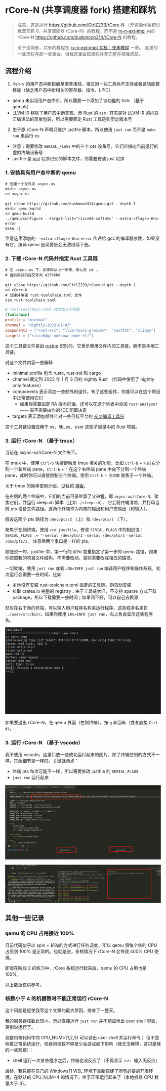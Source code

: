 # rCore-N (共享调度器 fork) 搭建和踩坑

> 注意，这是运行 <https://github.com/CtrlZ233/rCore-N> （开源操作系统训练营项目 6，共享调度器 rCore-N）的教程，而不是
> [rv-n-ext-impl](https://github.com/Gallium70/rv-n-ext-impl) 内的 rCore-N
> <https://github.com/duskmoon314/rCore-N> 的教程。
>
> 关于这两者，共有的教程在 [rv-n-ext-impl 文档：使用教程](https://gallium70.github.io/rv-n-ext-impl/ch6_0_user_guide.html) 一章。
> 这里的一些流程与那一章重合，但我这里会把流程补充完整并梳理清楚。

## 流程介绍

1. risc-v 的用户态中断拓展草案非废除，相应的一些工具尚不支持或者该功能被移除（缺乏用户态中断相关的寄存器、指令、LPIC）
  * qemu 未实现用户态中断，所以需要一个添加了该功能的 fork （基于 qemu5）
  * LLVM IR 移除了用户态中断实现，而 Rust 的 `asm!` 其实是对 LLVM IR 的内联汇编语法的简单包装，所以需要固定 Rust 工具链到历史版本号
2. 由于原 rCore-N 声明只维护 justfile 脚本，所以使用 `just run` 而不是 `make run` 来运行 os
  * 注意：需要修改 `SERIAL_FLAGS` 中的三个 pts 设备号，它们应指向当前运行的虚拟终端设备号
  * justfile 是 [just](https://github.com/casey/just) 程序识别的脚本文件，你需要安装 just 程序


### 1. 安装具有用户态中断的 qemu

```shell
# 创建一个文件夹 async-os
mkdir async-os
cd async-os

git clone https://github.com/duskmoon314/qemu.git --depth 1
mkdir qemu-build
cd qemu-build
../qemu/configure --target-list="riscv64-softmmu" --extra-cflags=-Wno-error
make -j
```

注意这里添加的 `--extra-cflags=-Wno-error` 传递给 gcc 的编译器参数，如果没有它，编译 qemu 出现警告会无法继续下去。

### 2. 下载 rCore-N 代码并指定 Rust 工具链

```shell
# 在 async-os 下，如果你从上一步来，那么先 cd ..
# 当前测试的提交号为 41796b8

git clone https://github.com/CtrlZ233/rCore-N.git --depth 1
cd rCore-N
# 创建并编辑 rust-toolchain.toml 文件
vim rust-toolchain.toml
```

```toml
# rust-toolchain.toml 内添加以下内容
[toolchain]
profile = "minimal"
channel = "nightly-2023-01-03"
components = ["rust-src", "llvm-tools-preview", "rustfmt", "clippy"]
targets = ["riscv64gc-unknown-none-elf"]
```

这个工具链文件是由 [rustup](https://rust-lang.github.io/rustup/overrides.html) 识别的，它表示使用文件内的工具链，而不是本地工具链。

对这个文件内容一些解释
* minimal profile 包含 rustc, rust-std 和 cargo
* channel 固定到 2023 年 1 月 3 日的 nightly Rust （代码中使用了 nightly only features）
* components 表示添加一些额外的组件，有了这些组件，你就可以在这个项目中正常使用它们
  * 如果你需要固定 RA 版本的话，还可以在这个列表中添加 `rust-analyzer` —— 需不需要由你的 IDE 配置决定
* targets 表示添加额外针对一些目标平台的 [交叉编译工具链](https://doc.rust-lang.org/nightly/rustc/platform-support.html)

这个工具链设置应用于 os、lib_so、user 这些子目录中的 Rust 项目。

### 3. 运行 rCore-N （基于 tmux）

当前在 async-os/rCore-N 文件夹下。

在 tmux 中，使用 `Ctrl-b` 快捷键触发 tmux 相关的功能，比如 `Ctrl-b` + `%` 向右分割一个新终端 pane，`Ctrl-b` + `"`
在这个右终端 pane 中向下分割一个终端 pane，此时你可以直接控制三个终端。使用 `Ctrl-b` + `方向键` 聚焦于一个终端。

关于 tmux 的简单使用介绍，见我的 [博客](./2024-04-29-rcore-tmux.md)。

在右侧的两个终端中，它们的当前目录继承了父进程，即 `async-os/rCore-N`，聚焦它们，并运行 sleep.sh 脚本（比如 `./sleep.sh`），
它会将终端清除，并打印当前 pts 设备文件路径。这两个终端作为内核的输出和用户态输出（和输入）。

假设这两个 pts 路径为 `/dev/pts/2` （上）和 `/dev/pts/3` （下）。

聚焦于左侧终端，使用 `vim justfile`，修改 `SERIAL_FLAGS` 中的相应值：
`SERIAL_FLAGS := "-serial /dev/pts/2 -serial /dev/pts/3 -serial /dev/pts/3` 。注意后两个串口是一样的 pts。

顺便说一句，justfile 中，第一行的 `QEMU` 变量指定了第一步的 qemu 路径，如果你按照我的项目文件结构，不需要改动，否则需要改成相应的路径。

一切就绪，使用 `just run` 或者 `LOG=INFO just run` 编译用户程序和操作系统，初次运行会需要一些时间，比如
* 本地没有安装 rust-toolchain.toml 指定的工具链，则自动安装
* 拉取 crates.io 完整的 registry：由于工具链太旧，不支持 sparse 方式下载 package，所以下载需要一些时间；如果网不好，可以自己去换源

然后在右下角的终端，可以输入用户程序名称来运行程序。这些程序名来自 `../user/src/bin/`。如果你使用 `LOG=INFO just run`，右上角会显示这些程序名。

![](./img/user-shell-input-execute.gif)

如果要退出 rCore-N，在 qemu 界面（左侧终端），按 `q` 和回车（或者直接 `Ctrl-d`）。

### 3. 运行 rCore-N （基于 vscode）

我不使用 vscode，这里只放一些成功运行起来的图片，除了终端控制的方式不一样，其余细节是一样的，关键就两点：
* 终端 pts 每次可能不一样，所以需要修改 justfile 的 `SERIAL_FLAGS`
* `just run` 运行起来

![](./img/pts-sleep.png)

![](./img/user-shell.png)

## 其他一些记录

### qemu 的 CPU 占用接近 100%

目前代码似乎以 spin + 轮询的方式进行任务调度，所以 qemu 将每个核的 CPU 占用到 100% 是正常的。也就是说，多核情况下 rCore-N 会导致 400% CPU 使用。

即使在阶段 2 的练习中，rCore 系统运行起来后，qemu 的 CPU 占用也是 100%。

以上数据仅供参考。

### 核数小于 4 的机器暂时不能正常运行 rCore-N

这个问题是促使我写这个文章的最大原因，排查了一整天。

我的服务器核数比较小，所以直接运行 `just run` 并不能显示出 user shell 界面，更别说运行了。

调整内核代码中的 CPU_NUM={1,2,3} 可以调出 user shell 并运行命令；
但不意味着正常系统运行，机器的核数不够至少会造成如下影响（我无法解释，这只是我的一些观察）：
* shell 运行一次某些程序之后，终端也没反应了（不再显示 >>、输入无反应）

最终，我只能在自己的 Windows11 WSL 环境下重新搭建了所有必要的开发环境，在默认的 CPU_NUM=4 的情况下，终于正常运行起来了（本地机器 CPU 数量大于 4）。


